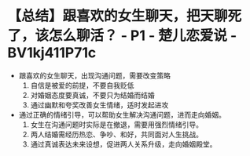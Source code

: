# 【总结】跟喜欢的女生聊天，把天聊死了，该怎么聊活？ - P1 - 楚儿恋爱说 - BV1kj411P71c

-   跟喜欢的女生聊天，出现沟通问题，需要改变策略
    1.  自信是被爱的前提，不要自我贬低
    2.  对婚姻态度要真诚，不要只为结婚而结婚
    3.  通过幽默和夸奖改善女生情绪，适时发起进攻
-   通过正确的情绪引导，可以帮助女生解决沟通问题，进而走向婚姻。
    1.  女生在沟通问题时实际是在撤退，需要用强烈情绪引导。
    2.  两人结婚需经历热恋、争吵、和好，共同面对人生挑战。
    3.  通过真诚表达未来设想，促进两人关系升级，走向婚姻殿堂。